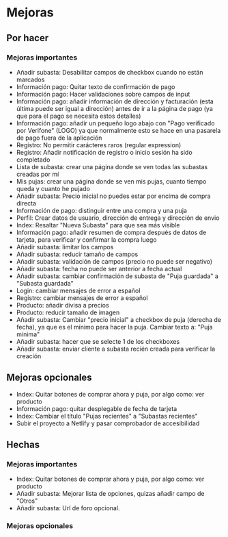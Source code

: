 # Mejoras 

## Por hacer

### Mejoras importantes 

- Añadir subasta: Desabilitar campos de checkbox cuando no están marcados
- Información pago: Quitar texto de confirmación de pago
- Información pago: Hacer validaciones sobre campos de input
- Información pago: añadir información de dirección y facturación (esta última puede ser igual a dirección) antes de ir a la página de pago (ya que para el pago se necesita estos detalles)
- Información pago: añadir un pequeño logo abajo con "Pago verificado por Verifone" (LOGO) ya que normalmente esto se hace en una pasarela de pago fuera de la aplicación
- Registro: No permitir carácteres raros (regular expression)
- Registro: Añadir notificación de registro o inicio sesión ha sido completado
- Lista de subasta: crear una página donde se ven todas las subastas creadas por mí
- Mis pujas: crear una página donde se ven mis pujas, cuanto tiempo queda y cuanto he pujado
- Añadir subasta: Precio inicial no puedes estar por encima de compra directa
- Información de pago: distinguir entre una compra y una puja
- Perfil: Crear datos de usuario, dirección de entrega y dirección de envio
- Index: Resaltar "Nueva Subasta" para que sea más visible 
- Información pago: añadir resumen de compra después de datos de tarjeta, para verificar y confirmar la compra luego
- Añadir subasta: limitar los campos
- Añadir subasta: reducir tamaño de campos 
- Añadir subasta: validación de campos (precio no puede ser negativo)
- Añadir subasta: fecha no puede ser anterior a fecha actual
- Añadir subasta: cambiar confirmación de subasta de "Puja guardada" a "Subasta guardada"
- Login: cambiar mensajes de error a español
- Registro: cambiar mensajes de error a español
- Producto: añadir divisa a precios
- Producto: reducir tamaño de imagen
- Añadir subasta: Cambiar "precio inicial" a checkbox de puja (derecha de fecha), ya que es el mínimo para hacer la puja. Cambiar texto a: "Puja mínima"
- Añadir subasta: hacer que se selecte 1 de los checkboxes
- Añadir subasta: enviar cliente a subasta recién creada para verificar la creación

## Mejoras opcionales 

- Index: Quitar botones de comprar ahora y puja, por algo como: ver producto
- Información pago: quitar desplegable de fecha de tarjeta
- Index: Cambiar el título "Pujas recientes" a "Subastas recientes"
- Subir el proyecto a Netlify y pasar comprobador de accesibilidad

## Hechas

### Mejoras importantes

- Index: Quitar botones de comprar ahora y puja, por algo como: ver producto
- Añadir subasta: Mejorar lista de opciones, quizas añadir campo de "Otros"
- Añadir subasta: Url de foro opcional.
### Mejoras opcionales

